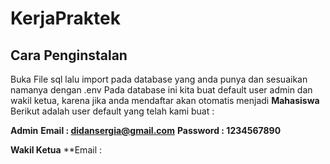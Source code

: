 # KerjaPraktek
## Cara Penginstalan
Buka File sql lalu import pada database yang anda punya dan sesuaikan namanya dengan .env
Pada database ini kita buat default user admin dan wakil ketua, karena jika anda mendaftar akan otomatis menjadi **Mahasiswa**
Berikut adalah user default yang telah kami buat :

**Admin**
**Email : didansergia@gmail.com**
**Password : 1234567890**

**Wakil Ketua**
**Email : 
